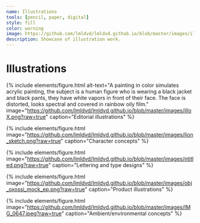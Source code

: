 ```yaml
---
name: Illustrations
tools: [pencil, paper, digital]
style: fill
color: warning
image: https://github.com/lmldvd/lmldvd.github.io/blob/master/images/ill-05.png?raw=true
description: Showcase of illustration work.
---
```


# Illustrations

{% include elements/figure.html alt-text="A painting in color simulates acrylic painting, the subject is a human figure who is wearing a black jacket and black pants, they have white vapors in front of their face. The face is distorted, looks spectral and covered in rainbow oily film." image="https://github.com/lmldvd/lmldvd.github.io/blob/master/images/illoX.png?raw=true" caption="Editorial illustrations" %}

{% include elements/figure.html image="https://github.com/lmldvd/lmldvd.github.io/blob/master/images/lion_sketch.png?raw=true" caption="Character concepts" %}

{% include elements/figure.html image="https://github.com/lmldvd/lmldvd.github.io/blob/master/images/ntitled.png?raw=true" caption="Lettering and type designs"  %}

{% include elements/figure.html image="https://github.com/lmldvd/lmldvd.github.io/blob/master/images/obj_oxossi_mock_ep.png?raw=true" caption="Product illustrations" %}

{% include elements/figure.html image="https://github.com/lmldvd/lmldvd.github.io/blob/master/images/IMG_0647.jpeg?raw=true" caption="Ambient/environmental concepts" %}

